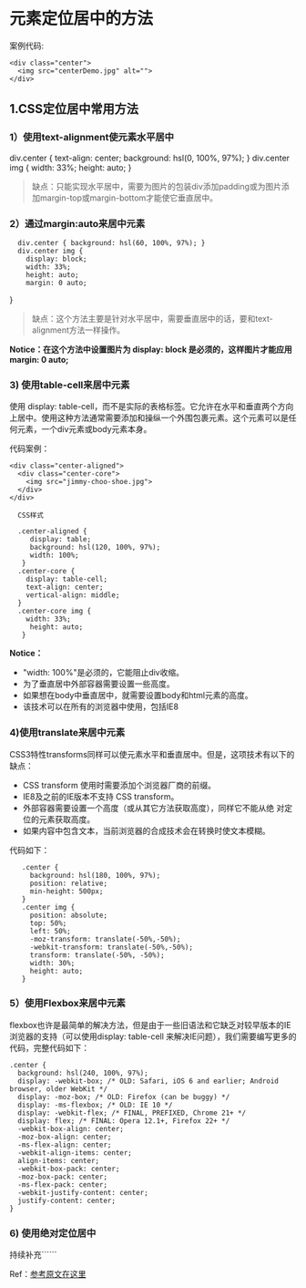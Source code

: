 # 元素定位居中的方法

案例代码:

    <div class="center">
      <img src="centerDemo.jpg" alt="">
    </div>
## 1.CSS定位居中常用方法
### 1）使用text-alignment使元素水平居中
div.center {
    text-align: center;
    background: hsl(0, 100%, 97%);
}
div.center img { width: 33%; height: auto; }
> 缺点：只能实现水平居中，需要为图片的包装div添加padding或为图片添加margin-top或margin-bottom才能使它垂直居中。

### 2）通过margin:auto来居中元素


      div.center { background: hsl(60, 100%, 97%); }
      div.center img {
        display: block;
        width: 33%;
        height: auto;
        margin: 0 auto;
}                                

>缺点：这个方法主要是针对水平居中，需要垂直居中的话，要和text-alignment方法一样操作。

  **Notice：在这个方法中设置图片为 display: block 是必须的，这样图片才能应用 margin: 0 auto;**

### 3) 使用table-cell来居中元素

 使用 display: table-cell，而不是实际的表格标签。它允许在水平和垂直两个方向上居中。使用这种方法通常需要添加和操纵一个外围包裹元素。这个元素可以是任何元素，一个div元素或body元素本身。

代码案例：

    <div class="center-aligned">
      <div class="center-core">
        <img src="jimmy-choo-shoe.jpg">
      </div>
    </div>

      CSS样式

      .center-aligned {
         display: table;
         background: hsl(120, 100%, 97%);
         width: 100%;
       }
      .center-core {
        display: table-cell;
        text-align: center;
        vertical-align: middle;
      }
      .center-core img {
        width: 33%;
         height: auto;
       }         

**Notice：**
  * "width: 100%"是必须的，它能阻止div收缩。
  * 为了垂直居中外部容器需要设置一些高度。
  * 如果想在body中垂直居中，就需要设置body和html元素的高度。
  * 该技术可以在所有的浏览器中使用，包括IE8

### 4)使用translate来居中元素

 CSS3特性transforms同样可以使元素水平和垂直居中。但是，这项技术有以下的缺点：

 * CSS transform 使用时需要添加个浏览器厂商的前缀。
 * IE8及之前的IE版本不支持 CSS transform。
 * 外部容器需要设置一个高度（或从其它方法获取高度），同样它不能从绝 对定位的元素获取高度。
 * 如果内容中包含文本，当前浏览器的合成技术会在转换时使文本模糊。

代码如下：

       .center {
         background: hsl(180, 100%, 97%);
         position: relative;
         min-height: 500px;
       }
       .center img {
         position: absolute;
         top: 50%;
         left: 50%;
         -moz-transform: translate(-50%,-50%);
         -webkit-transform: translate(-50%,-50%);
         transform: translate(-50%, -50%);
         width: 30%;
         height: auto;
       }                                

### 5）使用Flexbox来居中元素
flexbox也许是最简单的解决方法，但是由于一些旧语法和它缺乏对较早版本的IE浏览器的支持（可以使用display: table-cell 来解决IE问题），我们需要编写更多的代码，完整代码如下：

    .center {
      background: hsl(240, 100%, 97%);
      display: -webkit-box; /* OLD: Safari, iOS 6 and earlier; Android browser, older WebKit */
      display: -moz-box; /* OLD: Firefox (can be buggy) */
      display: -ms-flexbox; /* OLD: IE 10 */
      display: -webkit-flex; /* FINAL, PREFIXED, Chrome 21+ */
      display: flex; /* FINAL: Opera 12.1+, Firefox 22+ */
      -webkit-box-align: center;
      -moz-box-align: center;
      -ms-flex-align: center;
      -webkit-align-items: center;
      align-items: center;
      -webkit-box-pack: center;
      -moz-box-pack: center;
      -ms-flex-pack: center;
      -webkit-justify-content: center;
      justify-content: center;
    }  
### 6) 使用绝对定位居中
持续补充``````     

Ref：[参考原文在这里](http://www.htmleaf.com/ziliaoku/qianduanjiaocheng/201501191233.html)                        
